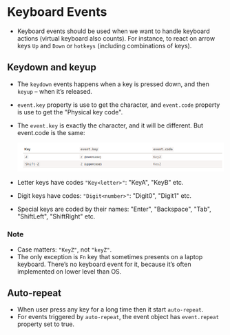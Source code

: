 # Keyboard Events

- Keyboard events should be used when we want to handle keyboard actions (virtual keyboard also counts). For instance, to react on arrow keys `Up` and `Down` or `hotkeys` (including combinations of keys).

## Keydown and keyup

- The `keydown` events happens when a key is pressed down, and then `keyup` – when it’s released.
- `event.key` property is use to get the character, and `event.code` property is use to get the "Physical key code".
- The `event.key` is exactly the character, and it will be different. But event.code is the same:

  ![Keyboard .key and .code](./keyboard%20key%20&%20code.png)

- Letter keys have codes `"Key<letter>"`: "KeyA", "KeyB" etc.
- Digit keys have codes: `"Digit<number>"`: "Digit0", "Digit1" etc.
- Special keys are coded by their names: "Enter", "Backspace", "Tab", "ShiftLeft", "ShiftRight" etc.

### Note

- Case matters: `"KeyZ"`, not `"keyZ"`.
- The only exception is `Fn` key that sometimes presents on a laptop keyboard. There’s no keyboard event for it, because it’s often implemented on lower level than OS.

## Auto-repeat

- When user press any key for a long time then it start `auto-repeat`.
- For events triggered by `auto-repeat`, the event object has `event.repeat` property set to true.

